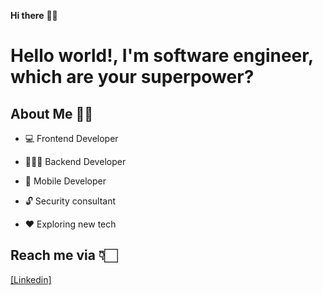**Hi there** 👋🏻

# Hello world!, I'm software engineer, which are your superpower?

## About Me 🙌🏻

* 💻  Frontend Developer 

* 👨🏻‍💻  Backend Developer

* 📱  Mobile Developer

* 🔓  Security consultant

* ♥️  Exploring new tech



## Reach me via 👇🏻

[[Linkedin] ](https://www.linkedin.com/in/jdanvz//)
